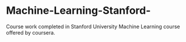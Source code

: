 # Machine-Learning-Stanford-
Course work completed in Stanford University Machine Learning course offered by coursera.
